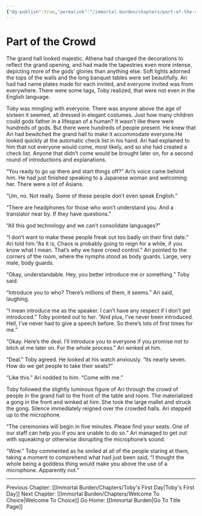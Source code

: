 ```yaml
---
{"dg-publish":true,"permalink":"/immortal-burden/chapters/part-of-the-crowd/"}
---
```


# Part of the Crowd

The grand hall looked majestic. Athena had changed the decorations to reflect the grand opening, and had made the tapestries even more intense, depicting more of the gods’ glories than anything else. Soft lights adorned the tops of the walls and the long banquet tables were set beautifully. Ari had had name plates made for each invited, and everyone invited was from everywhere. There were some tags, Toby realized, that were not even in the English language.

Toby was mingling with everyone. There was anyone above the age of sixteen it seemed, all dressed in elegant costumes. Just how many children could gods father in a lifespan of a human? It wasn’t like there were hundreds of gods. But there were hundreds of people present. He knew that Ari had bewitched the grand hall to make it accommodate everyone.He looked quickly at the automatic check list in his hand. Ari had explained to him that not everyone would come, most likely, and so she had created a check list. Anyone that didn’t come would be brought later on, for a second round of introductions and explanations.

“You ready to go up there and start things off?” Ari’s voice came behind him. He had just finished speaking to a Japanese woman and welcoming her. There were a lot of Asians.

“Um, no. Not really. Some of these people don’t even speak English.”

“There are headphones for those who won’t understand you. And a translator near by. If they have questions.”

“All this god technology and we can’t consolidate languages?”

“I don’t want to make these people freak out too badly on their first date.” Ari told him.“As it is, Chaos is probably going to reign for a while, if you know what I mean. That’s why we have crowd control.” Ari pointed to the corners of the room, where the nymphs stood as body guards. Large, very male, body guards.

“Okay, understandable. Hey, you better introduce me or something.” Toby said.

“Introduce you to who? There’s millions of them, it seems.” Ari said, laughing.

“I mean introduce me as the speaker. I can’t have any respect if I don’t get introduced.” Toby pointed out to her. “And plus, I’ve never been introduced. Hell, I’ve never had to give a speech before. So there’s lots of first times for me.”

“Okay. Here’s the deal. I’ll introduce you to everyone if you promise not to bitch at me later on. For the whole process.” Ari winked at him.

“Deal.” Toby agreed. He looked at his watch anxiously. “Its nearly seven. How do we get people to take their seats?”

“Like this.” Ari nodded to him. “Come with me.”

Toby followed the slightly luminous figure of Ari through the crowd of people in the grand hall to the front of the table and room. The materialized a gong in the front and winked at him. She took the large mallet and struck the gong. Silence immediately reigned over the crowded halls. Ari stepped up to the microphone.

“The ceremonies will begin in five minutes. Please find your seats. One of our staff can help you if you are unable to do so.” Ari managed to get out with squeaking or otherwise disrupting the microphone’s sound.

“Wow.” Toby commented as he smiled at all of the people staring at them, taking a moment to comprehend what had just been said, “I thought the whole being a goddess thing would make you above the use of a microphone. Apparently not.”

---
Previous Chapter: [[Immortal Burden/Chapters/Toby's First Day\|Toby's First Day]]
Next Chapter: [[Immortal Burden/Chapters/Welcome To Choice\|Welcome To Choice]]
Go Home: [[Immortal Burden\|Go To Title Page]]
  